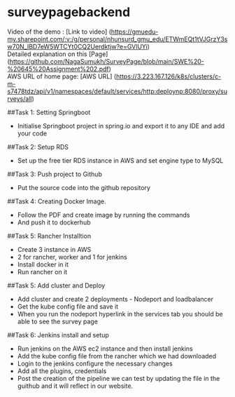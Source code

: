 # surveypagebackend
Video of the demo : [Link to video] (https://gmuedu-my.sharepoint.com/:v:/g/personal/nhunsurd_gmu_edu/ETWmEQt1tVJGrzY3sw70N_IBD7eW5WTCYt0CQ2Uerdktjw?e=GVlUYi)
</br>
Detailed explanation on this [Page] (https://github.com/NagaSumukh/SurveyPage/blob/main/SWE%20-%20645%20Assignment%202.pdf)
</br>
AWS URL of home page: [AWS URL] (https://3.223.167.126/k8s/clusters/c-m-s7478tdz/api/v1/namespaces/default/services/http:deploynp:8080/proxy/surveys/all)

##Task 1: Setting Springboot  
- Initialise Springboot project in spring.io and export it to any IDE and add your code  

##Task 2: Setup RDS
- Set up the free tier RDS instance in AWS and set engine type to MySQL

##Task 3: Push project to Github
- Put the source code into the github repository  

##Task 4: Creating Docker Image. 
- Follow the PDF and create image by running the commands  
- And push it to dockerhub  

##Task 5: Rancher Installtion  
- Create 3 instance in AWS  
- 2 for rancher, worker and 1 for jenkins  
- Install docker in it  
- Run rancher on it  

##Task 5: Add cluster and Deploy  
- Add cluster and create 2 deployments - Nodeport and loadbalancer  
- Get the kube config file and save it  
- When you run the nodeport hyperlink in the services tab you should be able to see the survey page  

##Task 6: Jenkins install and setup  
- Run jenkins on the AWS ec2 instance and then install jenkins  
- Add the kube config file from the rancher which we had downloaded  
- Login to the jenkins configure the necessary changes  
- Add all the plugins, credentials  
- Post the creation of the pipeline we can test by updating the file in the guithub and it will reflect in our website.
